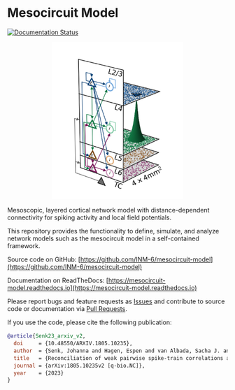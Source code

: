 # Mesocircuit Model

[![Documentation Status](https://readthedocs.org/projects/mesocircuit-model/badge/?version=latest)](https://mesocircuit-model.readthedocs.io/en/latest/?badge=latest)

<p align="center">
<img src="docs/source/_static/images/network_model_sketch_upscaled.png" alt="Mesocircuit network model sketch" width="300"/>
</p>

Mesoscopic, layered cortical network model with distance-dependent connectivity for spiking activity and local field potentials.

This repository provides the functionality to define, simulate, and analyze network models such as the mesocircuit model  in a self-contained framework.

Source code on GitHub: [https://github.com/INM-6/mesocircuit-model](https://github.com/INM-6/mesocircuit-model)

Documentation on ReadTheDocs: [https://mesocircuit-model.readthedocs.io](https://mesocircuit-model.readthedocs.io)

Please report bugs and feature requests as
[Issues](https://github.com/INM-6/mesocircuit-model/issues/new)
and contribute to source code or documentation via
[Pull Requests](https://github.com/INM-6/mesocircuit-model/compare).

If you use the code, please cite the following publication:

```bibtex
@article{Senk23_arxiv_v2,
  doi     = {10.48550/ARXIV.1805.10235},
  author  = {Senk, Johanna and Hagen, Espen and van Albada, Sacha J. and Diesmann, Markus},
  title   = {Reconciliation of weak pairwise spike-train correlations and highly coherent local field potentials across space},
  journal = {arXiv:1805.10235v2 [q-bio.NC]},
  year    = {2023}
}
```
